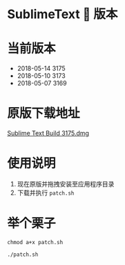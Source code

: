 # SublimeText 🦀 版本

# 当前版本

 * 2018-05-14 3175
 * 2018-05-10 3173
 * 2018-05-07 3169

# 原版下载地址

[Sublime Text Build 3175.dmg](https://download.sublimetext.com/Sublime%20Text%20Build%203175.dmg)

# 使用说明

1. 现在原版并拖拽安装至应用程序目录
2. 下载并执行 `patch.sh`

# 举个栗子

```
chmod a+x patch.sh

./patch.sh
```


